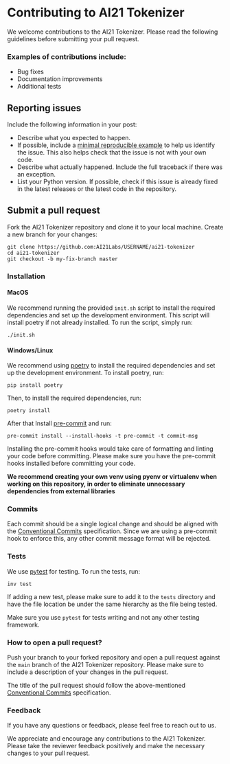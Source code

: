 # Contributing to AI21 Tokenizer

We welcome contributions to the AI21 Tokenizer. Please read the following guidelines before submitting your pull request.

### Examples of contributions include:

- Bug fixes
- Documentation improvements
- Additional tests

## Reporting issues

Include the following information in your post:

- Describe what you expected to happen.
- If possible, include a [minimal reproducible example](https://stackoverflow.com/help/minimal-reproducible-example) to help us
  identify the issue. This also helps check that the issue is not with
  your own code.
- Describe what actually happened. Include the full traceback if there
  was an exception.
- List your Python version. If possible, check if this
  issue is already fixed in the latest releases or the latest code in
  the repository.

## Submit a pull request

Fork the AI21 Tokenizer repository and clone it to your local machine. Create a new branch for your changes:

    git clone https://github.com:AI21Labs/USERNAME/ai21-tokenizer
    cd ai21-tokenizer
    git checkout -b my-fix-branch master

### Installation

#### MacOS

We recommend running the provided `init.sh` script to install the required dependencies and set up the development environment. This script will install poetry if not already installed. To run the script, simply run:

    ./init.sh

#### Windows/Linux

We recommend using [poetry](https://python-poetry.org/) to install the required dependencies and set up the development environment. To install poetry, run:

    pip install poetry

Then, to install the required dependencies, run:

    poetry install

After that Install [pre-commit](https://pre-commit.com/#installation) and run:

    pre-commit install --install-hooks -t pre-commit -t commit-msg

Installing the pre-commit hooks would take care of formatting and linting your code before committing.
Please make sure you have the pre-commit hooks installed before committing your code.

**We recommend creating your own venv using pyenv or virtualenv when working on this repository, in order to eliminate unnecessary dependencies from external libraries**

### Commits

Each commit should be a single logical change and should be aligned with the [Conventional Commits](https://www.conventionalcommits.org/en/v1.0.0/) specification.
Since we are using a pre-commit hook to enforce this, any other commit message format will be rejected.

### Tests

We use [pytest](https://docs.pytest.org/en/stable/) for testing. To run the tests, run:

    inv test

If adding a new test, please make sure to add it to the `tests` directory and have the file location be under the same hierarchy as the file being tested.

Make sure you use `pytest` for tests writing and not any other testing framework.

### How to open a pull request?

Push your branch to your forked repository and open a pull request against the `main` branch of the AI21 Tokenizer repository. Please make sure to include a description of your changes in the pull request.

The title of the pull request should follow the above-mentioned [Conventional Commits](https://www.conventionalcommits.org/en/v1.0.0/) specification.

### Feedback

If you have any questions or feedback, please feel free to reach out to us.

We appreciate and encourage any contributions to the AI21 Tokenizer. Please take the reviewer feedback positively and make the necessary changes to your pull request.

